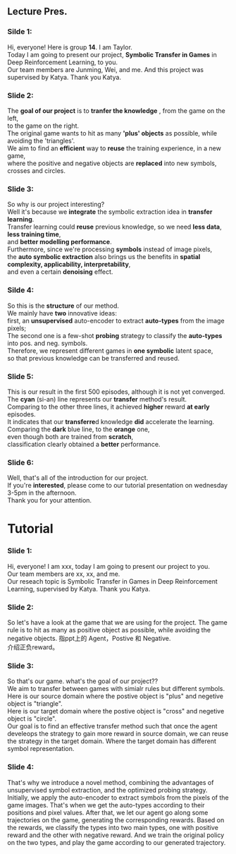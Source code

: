 ## Lecture Pres.
### Silde 1:<br>
Hi, everyone! Here is group **14**. I am Taylor.<br> 
Today I am going to present our project, **Symbolic Transfer in Games** in Deep Reinforcement Learning, to you. <br>
Our team members are Junming, Wei, and me. And this project was supervised by Katya. Thank you Katya.<br>
### Slide 2: <br>
The **goal of our project** is to **tranfer the knowledge** , from the game on the left, <br>
to the game on the right. <br>
The original game wants to hit as many **'plus' objects** as possible, while avoiding the 'triangles'. <br>
We aim to find an **efficient** way to **reuse** the training experience, in a new game, <br>
where the positive and negative objects are **replaced** into new symbols, <br>
crosses and circles.<br>
### Slide 3: <br>
So why is our project interesting? <br>
Well it's because we **integrate** the symbolic extraction idea in **transfer learning**.<br>
Transfer learning could **reuse** previous knowledge, so we need **less data**, **less training time**, <br>
and **better modelling performance**.<br>
Furthermore, since we're processing **symbols** instead of image pixels, <br>
the **auto symbolic extraction** also brings us the benefits in **spatial complexity, applicability, interpretability**, <br>
and even a certain **denoising** effect.  <br>
### Silde 4: <br>
So this is the **structure** of our method. <br>
We mainly have **two** innovative ideas: <br>
first, an **unsupervised** auto-encoder to extract **auto-types** from the image pixels; <br>
The second one is a few-shot **probing** strategy to classify the **auto-types** into pos. and neg. symbols. <br>
Therefore, we represent different games in **one symbolic** latent space, <br>
so that previous knowledge can be transferred and reused.<br>
### Slide 5: <br>
This is our result in the first 500 episodes, although it is not yet converged. <br>
The **cyan** (si-an) line represents our **transfer** method's result.<br> 
Comparing to the other three lines, it achieved **higher** reward **at early** episodes. <br>
It indicates that our **transferre**d knowledge **did** accelerate the learning. <br>
Comparing the **dark** blue line, to the **orange** one, <br>
even though both are trained from **scratch**, <br>
classification clearly obtained a **better** performance. <br>
### Slide 6: <br>
Well, that's all of the introduction for our project.<br> 
If you're **interested**, please come to our tutorial presentation on wednesday 3-5pm in the afternoon.<br>
Thank you for your attention. <br>



# Tutorial
### Slide 1: <br>
Hi, everyone! I am xxx, today I am going to present our project to you. <br>
Our team members are xx, xx, and me. <br>
Our reseach topic is Symbolic Transfer in Games in Deep Reinforcement Learning, supervised by Katya. Thank you Katya.<br>
### Slide 2: <br>
So let's have a look at the game that we are using for the project. The game rule is to hit as many as positive object as possible, while avoiding the negative objects. 指ppt上的 Agent，Postive 和 Negative.<br> 介绍正负reward。
### Slide 3: <br>
So that's our game. what's the goal of our project??<br>
We aim to transfer between games with simialr rules but different symbols.<br>
Here is our source domain where the postive object is "plus" and negetive object is "triangle".<br>
Here is our target domain where the postive object is "cross" and negetive object is "circle".<br>
Our goal is to find an effective transfer method such that once the agent develeops the strategy to gain more reward in source domain, we can reuse the strategy in the target domain. Where the target domain has different symbol representation.  
### Slide 4: <br>



That's why we introduce a novel method, combining the advantages of unsupervised symbol extraction, and the optimized probing strategy. Initially, we apply the auto-encoder to extract symbols from the pixels of the game images. That's when we get the auto-types according to their positions and pixel values. After that, we let our agent go along some trajectories on the game, generating the corresponding rewards. Based on the rewards, we classify the types into two main types, one with positive reward and the other with negative reward. And we train the original policy on the two types, and play the game according to our generated trajectory.
